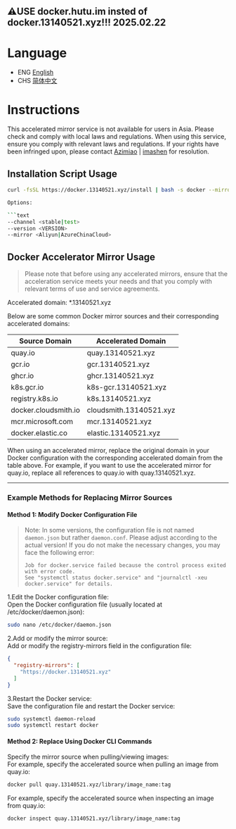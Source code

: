 ## ⚠️USE docker.hutu.im insted of docker.13140521.xyz!!! 2025.02.22

# Language
- ENG [English](README.md)
- CHS [简体中文](/README_CHS.md)

# Instructions
This accelerated mirror service is not available for users in Asia. Please check and comply with local laws and regulations.
When using this service, ensure you comply with relevant laws and regulations. If your rights have been infringed upon, please contact [Azimiao](https://github.com/Azimiao) | [imashen](https://github.com/imashen) for resolution.

## Installation Script Usage

```bash
curl -fsSL https://docker.13140521.xyz/install | bash -s docker --mirror Aliyun

Options:

```text
--channel <stable|test>
--version <VERSION>
--mirror <Aliyun|AzureChinaCloud>
```

## Docker Accelerator Mirror Usage

> Please note that before using any accelerated mirrors, ensure that the acceleration service meets your needs and that you comply with relevant terms of use and service agreements.

Accelerated domain: *.13140521.xyz

Below are some common Docker mirror sources and their corresponding accelerated domains:

| Source Domain            | Accelerated Domain                   |
|-------------------|--------------------------|
| quay.io           | quay.13140521.xyz        |
| gcr.io            | gcr.13140521.xyz         |
| ghcr.io           | ghcr.13140521.xyz        |
| k8s.gcr.io        | k8s-gcr.13140521.xyz     |
| registry.k8s.io   | k8s.13140521.xyz         |
| docker.cloudsmith.io | cloudsmith.13140521.xyz |
| mcr.microsoft.com | mcr.13140521.xyz         |
| docker.elastic.co | elastic.13140521.xyz    |

When using an accelerated mirror, replace the original domain in your Docker configuration with the corresponding accelerated domain from the table above. For example, if you want to use the accelerated mirror for quay.io, replace all references to quay.io with quay.13140521.xyz.


---

### Example Methods for Replacing Mirror Sources
#### Method 1: Modify Docker Configuration File

> Note: In some versions, the configuration file is not named `daemon.json` but rather `daemon.conf`. Please adjust according to the actual version!
> If you do not make the necessary changes, you may face the following error:
> ```
> Job for docker.service failed because the control process exited with error code.
> See "systemctl status docker.service" and "journalctl -xeu docker.service" for details.
> ```

1.Edit the Docker configuration file:   
Open the Docker configuration file (usually located at /etc/docker/daemon.json):
```bash
sudo nano /etc/docker/daemon.json
```
2.Add or modify the mirror source:   
Add or modify the registry-mirrors field in the configuration file:
```json
{
  "registry-mirrors": [
    "https://docker.13140521.xyz"
  ]
}
```
3.Restart the Docker service:   
Save the configuration file and restart the Docker service:
```bash
sudo systemctl daemon-reload
sudo systemctl restart docker
```
#### Method 2: Replace Using Docker CLI Commands
Specify the mirror source when pulling/viewing images:  
For example, specify the accelerated source when pulling an image from quay.io:
```bash
docker pull quay.13140521.xyz/library/image_name:tag
```
For example, specify the accelerated source when inspecting an image from quay.io:
```bash
docker inspect quay.13140521.xyz/library/image_name:tag
```
